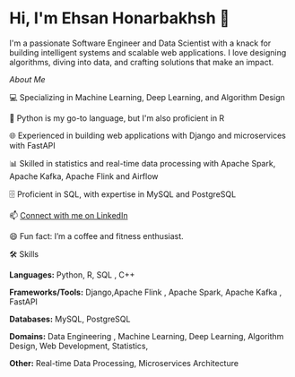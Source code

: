 # Hi, I'm Ehsan Honarbakhsh 👋

I'm a passionate Software Engineer and Data Scientist with a knack for building intelligent systems and scalable web applications. I love designing algorithms, diving into data, and crafting solutions that make an impact.

*About Me*

💻 Specializing in Machine Learning, Deep Learning, and Algorithm Design

🐍 Python is my go-to language, but I'm also proficient in R

🌐 Experienced in building web applications with Django and microservices with FastAPI

📊 Skilled in statistics and real-time data processing with Apache Spark, Apache Kafka, Apache Flink and Airflow

🗄️ Proficient in SQL, with expertise in MySQL and PostgreSQL


📫 [Connect with me on LinkedIn](https://www.linkedin.com/in/ehsan-honarbakhsh-bb3205173/)



😄 Fun fact: I’m a coffee and fitness enthusiast.


🛠️ Skills

**Languages:** Python, R, SQL , C++

**Frameworks/Tools:** Django,Apache Flink , Apache Spark, Apache Kafka , FastAPI

**Databases:** MySQL, PostgreSQL

**Domains:** Data Engineering , Machine Learning, Deep Learning, Algorithm Design, Web Development, Statistics,

**Other:** Real-time Data Processing, Microservices Architecture


